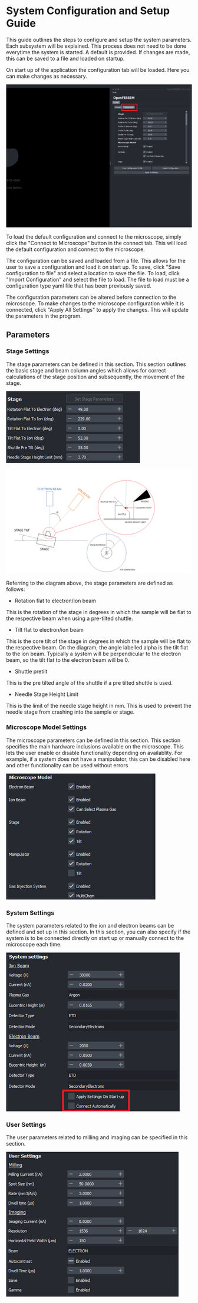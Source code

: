 # System Configuration and Setup Guide

This guide outlines the steps to configure and setup the system parameters. Each subsystem will be explained. This process does not need to be done everytime the system is started. A default is provided. If changes are made, this can be saved to a file and loaded on startup.

On start up of the application the configuration tab will be loaded. Here you can make changes as necessary. 

![Configuration Tab](../img/user_guide/setup/config_tab.png)

To load the default configuration and connect to the microscope, simply click the "Connect to Microscope" button in the connect tab. This will load the default configuration and connect to the microscope.

The configuration can be saved and loaded from a file. This allows for the user to save a configuration and load it on start up. To save, click "Save configuration to file" and select a location to save the file. To load, click "Import Configuration" and select the file to load. The file to load must be a configuration type yaml file that has been previously saved.

The configuration parameters can be altered before connection to the microscope. To make changes to the microscope configuration while it is connected, click "Apply All Settings" to apply the changes. This will update the parameters in the program.

## Parameters

### Stage Settings

The stage parameters can be defined in this section. This section outlines the basic stage and beam column angles which allows for correct calculations of the stage position and subsequently, the movement of the stage.

![Stage Parameters](../img/user_guide/setup/stage_params.png)

![fibsem diagram](../img/user_guide/setup/FIBSEM_DIAGRAM.png)

Referring to the diagram above, the stage parameters are defined as follows:

* Rotation flat to electron/ion beam

This is the rotation of the stage in degrees in which the sample will be flat to the respective beam when using a pre-tilted shuttle.

* Tilt flat to electron/ion beam

This is the core tilt of the stage in degrees in which the sample will be flat to the respective beam. On the diagram, the angle labelled alpha is the tilt flat to the ion beam. Typically a system will be perpendicular to the electron beam, so the tilt flat to the electron beam will be 0.

* Shuttle pretilt

This is the pre tilted angle of the shuttle if a pre tilted shuttle is used.

* Needle Stage Height Limit

This is the limit of the needle stage height in mm. This is used to prevent the needle stage from crashing into the sample or stage.

### Microscope Model Settings

The microscope parameters can be defined in this section. This section specifies the main hardware inclusions available on the microscope. This lets the user enable or disable functionality depending on availablity. For example, if a system does not have a manipulator, this can be disabled here and other functionality can be used without errors

![Microscope Parameters](../img/user_guide/setup/microscope_params.png)

### System Settings

The system parameters related to the ion and electron beams can be defined and set up in this section. In this section, you can also specify if the system is to be connected directly on start up or manually connect to the microscope each time.

![System Parameters](../img/user_guide/setup/system_params.png)

### User Settings

The user parameters related to milling and imaging  can be specified in this section. 

![User Parameters](../img/user_guide/setup/user_params.png)



 

